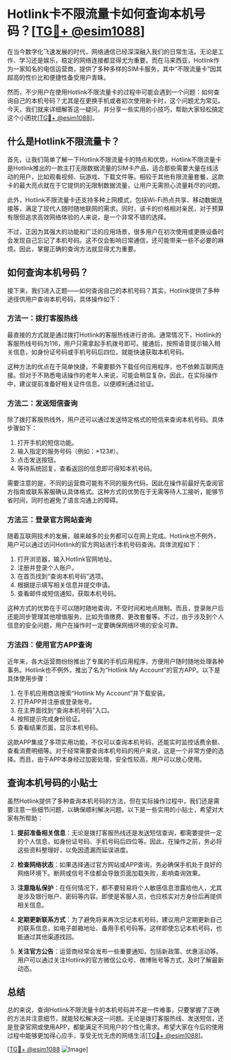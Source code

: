 # Hotlink卡不限流量卡如何查询本机号码？[[TG💪+ @esim1088](https://t.me/s/esim1088)]

在当今数字化飞速发展的时代，网络通信已经深深融入我们的日常生活。无论是工作、学习还是娱乐，稳定的网络连接都显得尤为重要。而在马来西亚，Hotlink作为一家知名的电信运营商，提供了多种多样的SIM卡服务，其中“不限流量卡”因其超高的性价比和便捷性备受用户青睐。

然而，不少用户在使用Hotlink不限流量卡的过程中可能会遇到一个问题：如何查询自己的本机号码？尤其是在更换手机或者初次使用新卡时，这个问题尤为常见。今天，我们就来详细解答这一疑问，并分享一些实用的小技巧，帮助大家轻松搞定这个小困扰[[TG💪+ @esim1088](https://t.me/s/esim1088)]。

## 什么是Hotlink不限流量卡？

首先，让我们简单了解一下Hotlink不限流量卡的特点和优势。Hotlink不限流量卡是Hotlink推出的一款主打无限数据流量的SIM卡产品，适合那些需要大量在线活动的用户，比如观看视频、玩游戏、下载文件等。相较于其他有限流量套餐，这款卡的最大亮点就在于它提供的无限制数据流量，让用户无需担心流量耗尽的问题。

此外，Hotlink不限流量卡还支持多种上网模式，包括Wi-Fi热点共享、移动数据连接等，满足了现代人随时随地联网的需求。同时，该卡的价格相对亲民，对于预算有限但追求高效网络体验的人来说，是一个非常不错的选择。

不过，正因为其强大的功能和广泛的应用场景，很多用户在初次使用或更换设备时会发现自己忘记了本机号码。这不仅会影响日常通信，还可能带来一些不必要的麻烦。因此，掌握正确的查询方法就显得尤为重要。

## 如何查询本机号码？

接下来，我们进入正题——如何查询自己的本机号码？其实，Hotlink提供了多种途径供用户查询本机号码，具体操作如下：

### 方法一：拨打客服热线

最直接的方式就是通过拨打Hotlink的客服热线进行咨询。通常情况下，Hotlink的客服热线号码为116，用户只需拿起手机拨号即可。接通后，按照语音提示输入相关信息，如身份证号码或手机号码后四位，就能快速获取本机号码。

这种方法的优点在于简单快捷，不需要额外下载任何应用程序，也不依赖互联网连接。但对于不熟悉电话操作的老年人来说，可能会稍显复杂。因此，在实际操作中，建议提前准备好相关证件信息，以便顺利通过验证。

### 方法二：发送短信查询

除了拨打客服热线外，用户还可以通过发送特定格式的短信来查询本机号码。具体步骤如下：

1. 打开手机的短信功能。
2. 输入指定的服务号码（例如：*123#）。
3. 点击发送按钮。
4. 等待系统回复，查看返回的信息即可得知本机号码。

需要注意的是，不同的运营商可能有不同的服务代码，因此在操作前最好先查阅官方指南或联系客服确认具体格式。这种方式的优势在于无需等待人工接听，能够节省时间，同时也避免了语言沟通上的障碍。

### 方法三：登录官方网站查询

随着互联网技术的发展，越来越多的业务都可以在网上完成。Hotlink也不例外，用户可以通过访问Hotlink的官方网站进行本机号码查询。具体流程如下：

1. 打开浏览器，输入Hotlink官网地址。
2. 注册并登录个人账户。
3. 在首页找到“查询本机号码”选项。
4. 根据提示填写相关信息并提交申请。
5. 查看邮件或短信通知，获取本机号码。

这种方式的优势在于可以随时随地查询，不受时间和地点限制。而且，登录账户后还能同步管理其他增值服务，比如充值缴费、更改套餐等。不过，由于涉及到个人信息的安全问题，用户在操作时一定要确保网络环境的安全可靠。

### 方法四：使用官方APP查询

近年来，各大运营商纷纷推出了专属的手机应用程序，方便用户随时随地处理各种事务。Hotlink也不例外，推出了名为“Hotlink My Account”的官方APP。以下是具体使用步骤：

1. 在手机应用商店搜索“Hotlink My Account”并下载安装。
2. 打开APP并注册或登录账号。
3. 在主界面找到“查询本机号码”入口。
4. 按照提示完成身份验证。
5. 查看结果页面，显示本机号码。

这款APP集成了多项实用功能，不仅可以查询本机号码，还能实时监控话费余额、查看消费明细等。对于经常需要查询本机号码的用户来说，这是一个非常方便的选择。而且，由于APP本身经过加密处理，安全性较高，用户可以放心使用。

## 查询本机号码的小贴士

虽然Hotlink提供了多种查询本机号码的方法，但在实际操作过程中，我们还是需要注意一些细节问题，以确保顺利解决问题。以下是一些实用的小贴士，希望对大家有所帮助：

1. **提前准备相关信息**：无论是拨打客服热线还是发送短信查询，都需要提供一定的个人信息，如身份证号码、手机号码后四位等。因此，在操作之前，务必将这些资料整理好，以免因遗漏而延误进度。

2. **检查网络状态**：如果选择通过官方网站或APP查询，务必确保手机处于良好的网络环境下。断网或信号不佳都会导致页面加载失败，影响查询效果。

3. **注意隐私保护**：在任何情况下，都不要轻易将个人敏感信息泄露给他人，尤其是涉及银行账户、密码等内容。即使是客服人员，也应核实对方身份后再提供相关信息。

4. **定期更新联系方式**：为了避免将来再次忘记本机号码，建议用户定期更新自己的联系信息，如电子邮箱地址、备用手机号码等。这样即使忘记本机号码，也能通过其他渠道找回。

5. **关注官方公告**：运营商经常会发布一些重要通知，包括新政策、优惠活动等。用户可以通过关注Hotlink的官方微信公众号、微博账号等方式，及时了解最新动态。

## 总结

总的来说，查询Hotlink不限流量卡的本机号码并不是一件难事，只要掌握了正确的方法并注意细节，就能轻松解决这一问题。无论是拨打客服热线、发送短信，还是登录官网或使用APP，都能满足不同用户的个性化需求。希望大家在今后的使用过程中能够更加得心应手，享受无忧无虑的网络生活[[TG💪+ @esim1088](https://t.me/s/esim1088)]。

[[TG💪+ @esim1088](https://t.me/s/esim1088) ![Image](https://i.postimg.cc/4NQfJmqS/Snipaste-2025-05-13-00-14-12.png)]